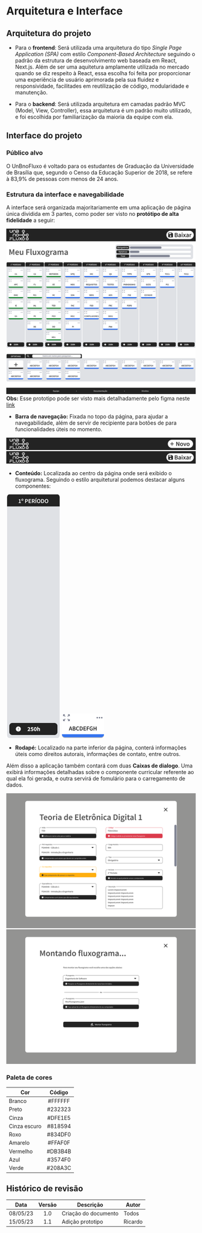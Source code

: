 # Arquitetura e Interface

## Arquitetura do projeto
- Para o **frontend**: Será utilizada uma arquitetura do tipo *Single Page Application (SPA)* com estilo *Component-Based Architecture* seguindo o padrão da estrutura de desenvolvimento web baseada em React, Next.js. Além de ser uma aquitetura amplamente utilizada no mercado quando se diz respeito à React, essa escolha foi feita por proporcionar uma experiência de usuário aprimorada pela sua fluidez e responsividade, facilitades em reutilização de código, modularidade e manutenção.

- Para o **backend**: Será utilizada arquitetura em camadas padrão MVC (Model, View, Controller), essa arquitetura é um padrão muito utilizado, e foi escolhida por familiarização da maioria da equipe com ela.

## Interface do projeto
### Público alvo
O UnBnoFluxo é voltado para os estudantes de Graduação da Universidade de Brasília que, segundo o Censo da Educação Superior de 2018, se refere à 83,9% de pessoas com menos de 24 anos.

### Estrutura da interface e navegabilidade
A interface será organizada majoritariamente em uma aplicação de página única dividida em 3 partes, como poder ser visto no **protótipo de alta fidelidade** a seguir:

![Flow](img/Prototype/Flow.png)
**Obs:** Esse prototipo pode ser visto mais detalhadamente pelo figma neste [link](https://www.figma.com/file/gnRnNtiChtjhjkhoRfxnq8/UnBNoFluxo?type=design&node-id=0%3A1&t=jd2LN5wc1D0D32QI-1)

- **Barra de navegação:** Fixada no topo da página, para ajudar a navegabilidade, além de servir de recipiente para botões de para funcionalidades úteis no momento.

![NavBar](img/Prototype/NavBar.png)
![NavBar2](img/Prototype/NavBar2.png)

- **Conteúdo:** Localizada ao centro da página onde será exibido o fluxograma. Seguindo o estilo arquitetural podemos destacar alguns componentes:

![Period](img/Prototype/Period.png)
![ComponentCard](img/Prototype/ComponentCard.png)


- **Rodapé:** Localizado na parte inferior da página, conterá informações úteis como direitos autorais, informações de contato, entre outros.

Além disso a aplicação também contará com duas **Caixas de dialogo**. Uma exibirá informações detalhadas sobre o componente curricular referente ao qual ela foi gerada, e outra servirá de fomulário para o carregamento de dados.

![ComponentDetail](img/Prototype/ComponentDetail.png)
![NewFlow](img/Prototype/NewFlow.png)


### Paleta de cores
| Cor          | Código  |
| ------------ | :-----: |
| Branco       | #FFFFFF |
| Preto        | #232323 |
| Cinza        | #DFE1E5 |
| Cinza escuro | #818594 |
| Roxo         | #834DF0 |
| Amarelo      | #FFAF0F |
| Vermelho     | #DB3B4B |
| Azul         | #3574F0 |
| Verde        | #208A3C |


## Histórico de revisão
|   Data   | Versão | Descrição            | Autor   |
| :------: | :----: | -------------------- | ------- |
| 08/05/23 |  1.0   | Criação do documento | Todos   |
| 15/05/23 |  1.1   | Adição prototipo     | Ricardo |
